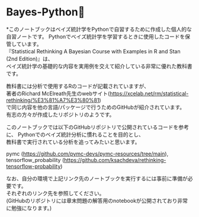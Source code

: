 # Bayes-Python🦄
*このノートブックはベイズ統計学をPythonで自習するために作成した個人的な自習ノートです。
Pythonでベイズ統計学を学習するときに使用したコードを保管しています。  
『Statistical Rethinking A Bayesian Course with Examples in R and Stan (2nd Edition)』は、  
ベイズ統計学の基礎的な内容を実用例を交えて紹介している非常に優れた教科書です。


教科書には分析で使用するRのコードが記載されていますが、   
著者のRichard McElreath先生のwebサイト(https://xcelab.net/rm/statistical-rethinking/%E3%81%A7%E3%80%81)  
で同じ内容を他の言語/パッケージで行うためのGitHubが紹介されています。   
有志の方々が作成したリポジトリのようです。


このノートブックでは以下のGitHubリポジトリで公開されているコードを参考に、 Pythonでのベイズ統計分析に慣れることを目的とし、  
教科書で実行されている分析を追ってみたいと思います。  

pymc (https://github.com/pymc-devs/pymc-resources/tree/main),  
tensorflow_probability (https://github.com/ksachdeva/rethinking-tensorflow-probability)


なお、自分の環境で上記リンク先のノートブックを実行するには事前に準備が必要です。   
それぞれのリンク先を参照してください。  
(GitHubのリポジトリには章末問題の解答用のnotebookが公開されており非常に勉強になります。)
